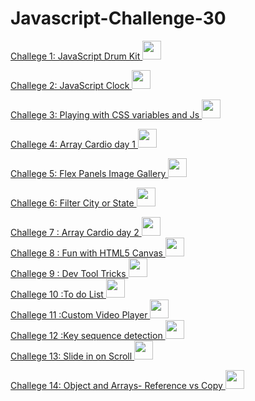 # Javascript-Challenge-30

<a href="https://github.com/Anafruiz/Javascript-Challenge-30/tree/master/Challenge%201"> Challege 1: JavaScript Drum Kit <img src="https://img.icons8.com/ios/50/000000/drum-set.png" width="30" height="30"/> </a>   

<a href="https://github.com/Anafruiz/Javascript-Challenge-30/tree/master/Challenge%202"> Challege 2: JavaScript Clock  <img src="https://img.icons8.com/pastel-glyph/64/000000/clock--v1.png" width="30" height="30"/></a>  

<a href="https://github.com/Anafruiz/Javascript-Challenge-30/tree/master/Challenge%203"> Challege 3: Playing with CSS variables and Js <img src="https://img.icons8.com/material-outlined/24/000000/css.png" width="30" height="30" /></a>  

<a href="https://github.com/Anafruiz/Javascript-Challenge-30/tree/master/Challenge%204"> Challege 4: Array Cardio day 1 <img src="https://img.icons8.com/dotty/80/000000/google-code.png" width="30" height="30" /></a>  

<a href="https://github.com/Anafruiz/Javascript-Challenge-30/tree/master/Challenge%205"> Challege 5: Flex Panels Image Gallery <img src="https://img.icons8.com/ios/50/000000/gallery.png" width="30" height="30" /></a>  

<a href="https://github.com/Anafruiz/Javascript-Challenge-30/tree/master/Challenge%206"> Challege 6: Filter City or State <img src="https://img.icons8.com/wired/64/000000/city.png" width="30" height="30" /></a>  

<a href="https://github.com/Anafruiz/Javascript-Challenge-30/tree/master/Challenge%207"> Challege 7 : Array Cardio day 2 <img src="https://img.icons8.com/dotty/80/000000/google-code.png" width="30" height="30" /></a>  
<a href="https://github.com/Anafruiz/Javascript-Challenge-30/tree/master/Challenge%208"> Challege 8 : Fun with HTML5 Canvas <img src="https://img.icons8.com/dotty/80/000000/paint.png" width="30" height="30" /></a>  
<a href="https://github.com/Anafruiz/Javascript-Challenge-30/tree/master/Challenge%209"> Challege 9 : Dev Tool Tricks <img src="https://img.icons8.com/wired/64/000000/console.png" width="30" height="30" /></a>    
<a href="https://github.com/Anafruiz/Javascript-Challenge-30/tree/master/Challenge%2010"> Challege 10 :To do List <img src="https://img.icons8.com/wired/50/000000/add-list.png" width="30" height="30" /></a>  
<a href="https://github.com/Anafruiz/Javascript-Challenge-30/tree/master/Challenge%2011"> Challege 11 :Custom Video Player <img src="https://img.icons8.com/wired/64/000000/music-video.png" width="30" height="30" /></a>   
<a href="https://github.com/Anafruiz/Javascript-Challenge-30/tree/master/Challenge%2012"> Challege 12 :Key sequence detection <img src="https://img.icons8.com/wired/64/000000/keyboard.png" width="30" height="30" /></a>   
<a href="https://github.com/Anafruiz/Javascript-Challenge-30/tree/master/Challenge%2013"> Challege 13: Slide in on Scroll <img src="https://img.icons8.com/pastel-glyph/64/000000/verified-scroll--v1.png" width="30" height="30" /></a>   

<a href="https://github.com/Anafruiz/Javascript-Challenge-30/tree/master/Challenge%2014"> Challege 14: Object and Arrays- Reference vs Copy <img src="https://img.icons8.com/fluent-systems-regular/48/000000/head-to-head.png" width="30" height="30" /></a>   


